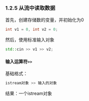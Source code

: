 ### 1.2.5 从流中读取数据

首先，创建存储数的变量，并初始化为0

```C++
int v1 = 0, int v2 = 0;
```

然后，使用标准输入对象

```C++
std::cin >> v1 >> v2;
```

#### 输入运算符`>>`

基础格式：

```C++
istream对象 >> 输入的对象
```
结果：一个istream对象
